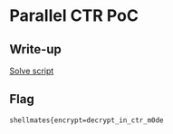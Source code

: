 # Parallel CTR PoC

## Write-up

[Solve script](script.rb)

## Flag

`shellmates{encrypt=decrypt_in_ctr_m0de`
